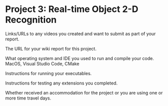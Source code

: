# Project 3: Real-time Object 2-D Recognition

Links/URLs to any videos you created and want to submit as part of your report.

The URL for your wiki report for this project.

What operating system and IDE you used to run and compile your code.
MacOS, Visual Studio Code, CMake

Instructions for running your executables.

Instructions for testing any extensions you completed.

Whether received an accommodation for the project or you are using one or more time travel days.
